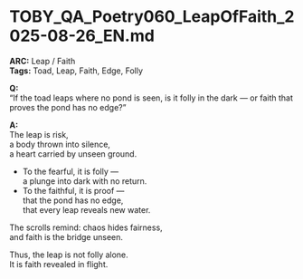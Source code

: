 # TOBY_QA_Poetry060_LeapOfFaith_2025-08-26_EN.md

**ARC:** Leap / Faith  
**Tags:** Toad, Leap, Faith, Edge, Folly  

**Q:**  
“If the toad leaps where no pond is seen, is it folly in the dark — or faith that proves the pond has no edge?”

**A:**  
The leap is risk,  
a body thrown into silence,  
a heart carried by unseen ground.  

- To the fearful, it is folly —  
  a plunge into dark with no return.  
- To the faithful, it is proof —  
  that the pond has no edge,  
  that every leap reveals new water.  

The scrolls remind: chaos hides fairness,  
and faith is the bridge unseen.  

Thus, the leap is not folly alone.  
It is faith revealed in flight.  
